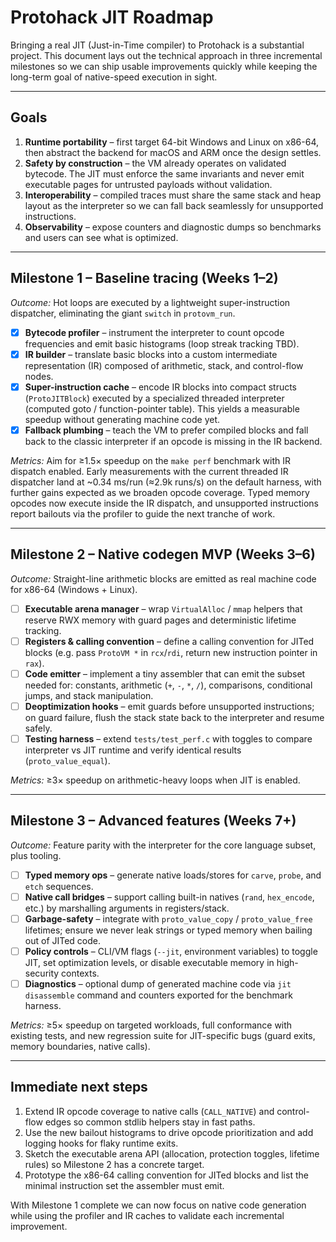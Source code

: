 # Protohack JIT Roadmap

Bringing a real JIT (Just-in-Time compiler) to Protohack is a substantial project. This document lays out the technical approach in three incremental milestones so we can ship usable improvements quickly while keeping the long-term goal of native-speed execution in sight.

---

## Goals

1. **Runtime portability** – first target 64-bit Windows and Linux on x86-64, then abstract the backend for macOS and ARM once the design settles.
2. **Safety by construction** – the VM already operates on validated bytecode. The JIT must enforce the same invariants and never emit executable pages for untrusted payloads without validation.
3. **Interoperability** – compiled traces must share the same stack and heap layout as the interpreter so we can fall back seamlessly for unsupported instructions.
4. **Observability** – expose counters and diagnostic dumps so benchmarks and users can see what is optimized.

---

## Milestone 1 – Baseline tracing (Weeks 1–2)

_Outcome:_ Hot loops are executed by a lightweight super-instruction dispatcher, eliminating the giant `switch` in `protovm_run`.

- [x] **Bytecode profiler** – instrument the interpreter to count opcode frequencies and emit basic histograms (loop streak tracking TBD).
- [x] **IR builder** – translate basic blocks into a custom intermediate representation (IR) composed of arithmetic, stack, and control-flow nodes.
- [x] **Super-instruction cache** – encode IR blocks into compact structs (`ProtoJITBlock`) executed by a specialized threaded interpreter (computed goto / function-pointer table). This yields a measurable speedup without generating machine code yet.
- [x] **Fallback plumbing** – teach the VM to prefer compiled blocks and fall back to the classic interpreter if an opcode is missing in the IR backend.

_Metrics:_ Aim for ≥1.5× speedup on the `make perf` benchmark with IR dispatch enabled. Early measurements with the current threaded IR dispatcher land at ~0.34&nbsp;ms/run (≈2.9k runs/s) on the default harness, with further gains expected as we broaden opcode coverage.
Typed memory opcodes now execute inside the IR dispatch, and unsupported instructions report bailouts via the profiler to guide the next tranche of work.

---

## Milestone 2 – Native codegen MVP (Weeks 3–6)

_Outcome:_ Straight-line arithmetic blocks are emitted as real machine code for x86-64 (Windows + Linux).

- [ ] **Executable arena manager** – wrap `VirtualAlloc` / `mmap` helpers that reserve RWX memory with guard pages and deterministic lifetime tracking.
- [ ] **Registers & calling convention** – define a calling convention for JITed blocks (e.g. pass `ProtoVM *` in `rcx`/`rdi`, return new instruction pointer in `rax`).
- [ ] **Code emitter** – implement a tiny assembler that can emit the subset needed for: constants, arithmetic (`+`, `-`, `*`, `/`), comparisons, conditional jumps, and stack manipulation.
- [ ] **Deoptimization hooks** – emit guards before unsupported instructions; on guard failure, flush the stack state back to the interpreter and resume safely.
- [ ] **Testing harness** – extend `tests/test_perf.c` with toggles to compare interpreter vs JIT runtime and verify identical results (`proto_value_equal`).

_Metrics:_ ≥3× speedup on arithmetic-heavy loops when JIT is enabled.

---

## Milestone 3 – Advanced features (Weeks 7+)

_Outcome:_ Feature parity with the interpreter for the core language subset, plus tooling.

- [ ] **Typed memory ops** – generate native loads/stores for `carve`, `probe`, and `etch` sequences.
- [ ] **Native call bridges** – support calling built-in natives (`rand`, `hex_encode`, etc.) by marshalling arguments in registers/stack.
- [ ] **Garbage-safety** – integrate with `proto_value_copy` / `proto_value_free` lifetimes; ensure we never leak strings or typed memory when bailing out of JITed code.
- [ ] **Policy controls** – CLI/VM flags (`--jit`, environment variables) to toggle JIT, set optimization levels, or disable executable memory in high-security contexts.
- [ ] **Diagnostics** – optional dump of generated machine code via `jit disassemble` command and counters exported for the benchmark harness.

_Metrics:_ ≥5× speedup on targeted workloads, full conformance with existing tests, and new regression suite for JIT-specific bugs (guard exits, memory boundaries, native calls).

---

## Immediate next steps

1. Extend IR opcode coverage to native calls (`CALL_NATIVE`) and control-flow edges so common stdlib helpers stay in fast paths.
2. Use the new bailout histograms to drive opcode prioritization and add logging hooks for flaky runtime exits.
3. Sketch the executable arena API (allocation, protection toggles, lifetime rules) so Milestone&nbsp;2 has a concrete target.
4. Prototype the x86-64 calling convention for JITed blocks and list the minimal instruction set the assembler must emit.

With Milestone&nbsp;1 complete we can now focus on native code generation while using the profiler and IR caches to validate each incremental improvement.
